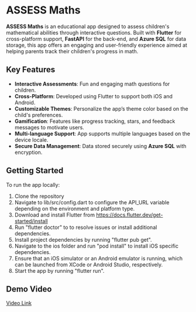 # ASSESS Maths

**ASSESS Maths** is an educational app designed to assess children's mathematical abilities through interactive questions. Built with **Flutter** for cross-platform support, **FastAPI** for the back-end, and **Azure SQL** for data storage, this app offers an engaging and user-friendly experience aimed at helping parents track their children's progress in math.

## Key Features
- **Interactive Assessments**: Fun and engaging math questions for children.
- **Cross-Platform**: Developed using Flutter to support both iOS and Android.
- **Customizable Themes**: Personalize the app’s theme color based on the child's preferences.
- **Gamification**: Features like progress tracking, stars, and feedback messages to motivate users.
- **Multi-language Support**: App supports multiple languages based on the device locale.
- **Secure Data Management**: Data stored securely using **Azure SQL** with encryption.

## Getting Started

To run the app locally:
1. Clone the repository
2. Navigate to lib/src/config.dart to configure the API_URL variable depending on the environment and platform type.
3. Download and install Flutter from https://docs.flutter.dev/get-started/install
4. Run "flutter doctor" to to resolve issues or install additional dependencies.
5. Install project dependencies by running "flutter pub get".
6. Navigate to the ios folder and run "pod install" to install iOS specific dependencies.
7. Ensure that an iOS simulator or an Android emulator is running, which can be launched from XCode or Android Studio, respectively.
8. Start the app by running "flutter run".


## Demo Video
[Video Link](https://liveuclac-my.sharepoint.com/:v:/g/personal/ucabtoh_ucl_ac_uk/EUtZVtFzLSBGgeZwUL4RPwsBMwa7qWq35dIRnYsvX-pMnQ?nav=eyJyZWZlcnJhbEluZm8iOnsicmVmZXJyYWxBcHAiOiJPbmVEcml2ZUZvckJ1c2luZXNzIiwicmVmZXJyYWxBcHBQbGF0Zm9ybSI6IldlYiIsInJlZmVycmFsTW9kZSI6InZpZXciLCJyZWZlcnJhbFZpZXciOiJNeUZpbGVzTGlua0NvcHkifX0&e=YmlX2P)
